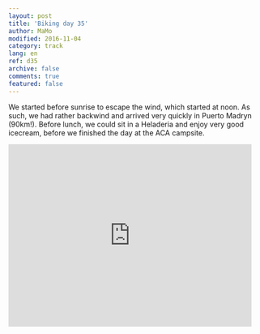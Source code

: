 ```yaml
---   
layout: post 
title: 'Biking day 35'  
author: MaMo 
modified: 2016-11-04
category: track 
lang: en 
ref: d35
archive: false 
comments: true 
featured: false 
--- 
```


 We started before sunrise to escape the wind, which started at noon. As such, we had rather backwind and arrived very quickly in Puerto Madryn (90km!). Before lunch, we could sit in a Heladeria and enjoy very good icecream, before we finished the day at the ACA campsite. 

<iframe width='480' height='360' src='http://track-kit.net/maps_s3/?v=embed&track=231941  
.gpx' frameborder='0' allowfullscreen></iframe>